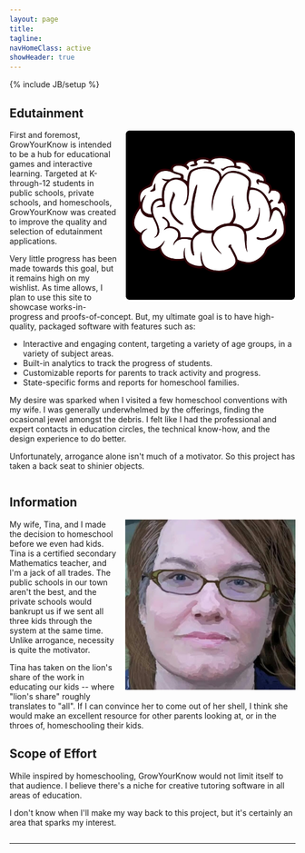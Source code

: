 ```yaml
---
layout: page
title: 
tagline: 
navHomeClass: active
showHeader: true
---
```

{% include JB/setup %}

## Edutainment

<div style="float:right; margin-left:15px; margin-bottom:15px;"><img alt="" src="images/brain-512.png" style="width:300px;" /></div>

First and foremost, GrowYourKnow is intended to be a hub for educational games and interactive learning. Targeted at K-through-12 students in public schools, private schools, and homeschools, GrowYourKnow was created to improve the quality and selection of edutainment applications.

Very little progress has been made towards this goal, but it remains high on my wishlist. As time allows, I plan to use this site to showcase works-in-progress and proofs-of-concept. But, my ultimate goal is to have high-quality, packaged software with features such as:

* Interactive and engaging content, targeting a variety of age groups, in a variety of subject areas.
* Built-in analytics to track the progress of students.
* Customizable reports for parents to track activity and progress.
* State-specific forms and reports for homeschool families.

My desire was sparked when I visited a few homeschool conventions with my wife. I was generally underwhelmed by the offerings, finding the ocasional jewel amongst the debris. I felt like I had the professional and expert contacts in education circles, the technical know-how, and the design experience to do better.

Unfortunately, arrogance alone isn't much of a motivator. So this project has taken a back seat to shinier objects.

<div style="clear:both;"></div>

## Information

<div style="float:right; margin-left:15px; margin-bottom:15px;"><img alt="" src="images/tina.jpg" style="width:300px;" /></div>

My wife, Tina, and I made the decision to homeschool before we even had kids. Tina is a certified secondary Mathematics teacher, and I'm a jack of all trades. The public schools in our town aren't the best, and the private schools would bankrupt us if we sent all three kids through the system at the same time. Unlike arrogance, necessity is quite the motivator.

Tina has taken on the lion's share of the work in educating our kids -- where "lion's share" roughly translates to "all". If I can convince her to come out of her shell, I think she would make an excellent resource for other parents looking at, or in the throes of, homeschooling their kids.

## Scope of Effort

While inspired by homeschooling, GrowYourKnow would not limit itself to that audience. I believe there's a niche for creative tutoring software in all areas of education.

I don't know when I'll make my way back to this project, but it's certainly an area that sparks my interest.

<div style="clear:both;"></div>

<hr/>